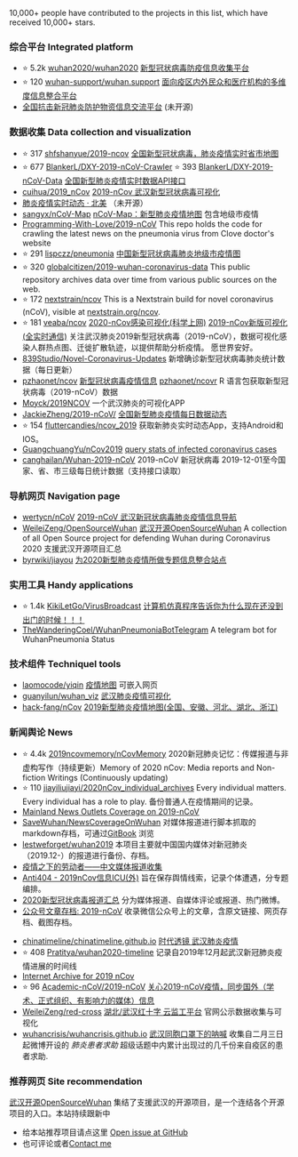 10,000+ people have contributed to the projects in this list, which have received 10,000+ stars.

### 综合平台 Integrated platform
* ⭐️  5.2k [wuhan2020/wuhan2020](https://github.com/wuhan2020/wuhan2020) [新型冠状病毒防疫信息收集平台](https://wh.opensource-service.cn/#/)
* ⭐️  120 [wuhan-support/wuhan.support](https://github.com/wuhan-support/wuhan.support) [面向疫区内外民众和医疗机构的多维度信息整合平台](https://feiyan.help)
* [全国抗击新冠肺炎防护物资信息交流平台](http://charity.foodblockchain.com.cn/?from=timeline&isappinstalled=0) (未开源)


### 数据收集 Data collection and visualization
* ⭐️   317   [shfshanyue/2019-ncov](https://github.com/shfshanyue/2019-ncov)
[全国新型冠状病毒，肺炎疫情实时省市地图](https://ncov.shanyue.tech)
*  ⭐️  677   [BlankerL/DXY-2019-nCoV-Crawler](https://github.com/BlankerL/DXY-2019-nCoV-Crawler) ⭐️   393     [BlankerL/DXY-2019-nCoV-Data](https://github.com/BlankerL/DXY-2019-nCoV-Data) [全国新型肺炎疫情实时数据API接口](https://lab.isaaclin.cn/nCoV/)
* [cuihua/2019_nCov](https://github.com/cuihuan/2019_nCov) [2019-nCov 武汉新型冠状病毒可视化](http://cuihuan.net/wuhan/news.html)
* [肺炎疫情实时动态 · 北美](https://coronavirus.1point3acres.com/?from=timeline&isappinstalled=0) （未开源）
* [sangyx/nCoV-Map](https://github.com/sangyx/nCoV-Map) [nCoV-Map：新型肺炎疫情地图](http://106.13.58.203:4000/) 包含地级市疫情
* [Programming-With-Love/2019-nCoV](https://github.com/Programming-With-Love/2019-nCoV) This repo holds the code for crawling the latest news on the pneumonia virus from Clove doctor's website
* ⭐️  291       [lispczz/pneumonia](https://github.com/lispczz/pneumonia) [中国新型冠状病毒肺炎地级市疫情图](https://lispczz.github.io/pneumonia/)
*   ⭐     320  [globalcitizen/2019-wuhan-coronavirus-data](https://github.com/globalcitizen/2019-wuhan-coronavirus-data) This public repository archives data over time from various public sources on the web.
* ⭐️   172        [nextstrain/ncov](https://github.com/nextstrain/ncov) This is a Nextstrain build for novel coronavirus (nCoV), visible at [nextstrain.org/ncov](nextstrain.org/ncov).
* ⭐️     181 [veaba/ncov](https://github.com/veaba/ncov) [2020-nCov感染可视化(科学上网)](http://2020-ncov.datav.ai/) [2019-nCov新版可视化(全实时通信)](http://2019-ncov.datav.ai/) 关注武汉肺炎2019新型冠状病毒（2019-nCoV），数据可视化感染人群热点图、迁徙扩散轨迹，以提供帮助分析疫情。 愿世界安好。
* [839Studio/Novel-Coronavirus-Updates](https://github.com/839Studio/Novel-Coronavirus-Updates) 新增确诊新型冠状病毒肺炎统计数据（每日更新）
* [pzhaonet/ncov](https://github.com/pzhaonet/ncov) [新型冠状病毒疫情信息](https://ncov2020.org/) [pzhaonet/ncovr](https://github.com/pzhaonet/ncovr) R 语言包获取新型冠状病毒（2019-nCoV）数据
* [Moyck/2019NCOV](https://github.com/Moyck/2019NCOV) 一个武汉肺炎的可视化APP
* [JackieZheng/2019-nCoV/](https://github.com/JackieZheng/2019-nCoV/) [全国新型肺炎疫情每日数据动态](https://jackiezheng.github.io/2019-nCoV/web/index.html)
* ⭐️     154         [fluttercandies/ncov_2019](https://github.com/fluttercandies/ncov_2019) 获取新肺炎实时动态App，支持Android和IOS。
* [GuangchuangYu/nCov2019](https://github.com/GuangchuangYu/nCov2019) [query stats of infected coronavirus cases](https://mp.weixin.qq.com/s/_0D8ENb-4lGm4UV16Ok28A)
* [canghailan/Wuhan-2019-nCoV](https://github.com/canghailan/Wuhan-2019-nCoV) 2019-nCoV 新冠状病毒 2019-12-01至今国家、省、市三级每日统计数据（支持接口读取）


### 导航网页 Navigation page
* [wertycn/nCoV](https://github.com/wertycn/nCoV)   [2019-nCoV 武汉新冠状病毒肺炎疫情信息导航](http://nav.werty.cn/)
* [WeileiZeng/OpenSourceWuhan](https://github.com/WeileiZeng/OpenSourceWuhan) [武汉开源OpenSourceWuhan](https://weileizeng.github.io/OpenSourceWuhan/)
A collection of all Open Source project for defending Wuhan during Coronavirus 2020 支援武汉开源项目汇总
* [byrwiki/jiayou](https://github.com/byrwiki/jiayou) [为2020新型肺炎疫情所做专题信息整合站点](http://jiayou.beiyouren.cn/jiayou)


### 实用工具 Handy applications
* ⭐️       1.4k [KikiLetGo/VirusBroadcast](https://github.com/KikiLetGo/VirusBroadcast) [计算机仿真程序告诉你为什么现在还没到出门的时候！！！](https://www.bilibili.com/video/av86478875)
* [TheWanderingCoel/WuhanPneumoniaBotTelegram](https://github.com/TheWanderingCoel/WuhanPneumoniaBotTelegram) A telegram bot for WuhanPneumonia Status

### 技术组件 Techniquel tools
* [laomocode/yiqin](https://github.com/laomocode/yiqin) [疫情地图](https://wuhan.zw2s.ltd/) 可嵌入网页
* [guanyilun/wuhan_viz](https://github.com/guanyilun/wuhan_viz) [武汉肺炎疫情可视化](http://ncov.firslov.cn/)
* [hack-fang/nCov](https://github.com/hack-fang/nCov) [2019新型肺炎疫情地图(全国、安徽、河北、湖北、浙江)](https://yiqing.ahusmart.com/)

### 新闻舆论 News
* ⭐️          4.4k  [2019ncovmemory/nCovMemory](https://github.com/2019ncovmemory/nCovMemory) 2020新冠肺炎记忆：传媒报道与非虚构写作（持续更新）Memory of 2020 nCov: Media reports and Non-fiction Writings (Continuously updating)
* ⭐️   110     [jiayiliujiayi/2020nCov_individual_archives](https://github.com/jiayiliujiayi/2020nCov_individual_archives) Every individual matters. Every individual has a role to play. 备份普通人在疫情期间的记录。
* [Mainland News Outlets Coverage on 2019-nCoV](https://docs.google.com/document/d/1RqYvfEbLhcyH8rhw0xLpjc2w0JqPBQINzj3ORE-Jka0/edit?usp=sharing)
* [SaveWuhan/NewsCoverageOnWuhan](https://github.com/SaveWuhan/NewsCoverageOnWuhan) 对媒体报道进行脚本抓取的markdown存档，可通过[GitBook](https://freewuhan2020.gitbook.io/wuhan2020/) 浏览
* [lestweforget/wuhan2019](https://github.com/lestweforget/wuhan2019) 本项目主要就中国国内媒体对新冠肺炎（2019.12-）的报道进行备份、存档。
* [疫情之下的劳动者——中文媒体报道收集](https://note.youdao.com/ynoteshare1/index.html?id=eee7c8c3d7b8b054dc94d8abd1a211d8&type=note)
* [Anti404 - 2019nCov信息ICU(外)](https://shimo.im/docs/onq7MwVO6pf4FjA9/read) 旨在保存舆情线索，记录个体遭遇，分专题编排。
* [2020新型冠状病毒报道汇总](https://shimo.im/sheets/QjTYy6rgVV3WDRkh/MODOC/) 分为媒体报道、自媒体评论或报道、热门微博。
* [公众号文章存档: 2019-nCoV](https://2019-ncov.sogiecn.com/) 收录微信公众号上的文章，含原文链接、网页存档、截图存档。
<!-- * [Telegram频道：2019肺炎疫情新闻赛博坟场](https://t.me/wuhancensored) 记录网上曾被消失、篡改的内容。 weilei comments: 经人举报有不合时宜的政治行为，相关内容请查看邮件-->
*   [chinatimeline/chinatimeline.github.io](https://github.com/chinatimeline/chinatimeline.github.io) [时代透镜 武汉肺炎疫情](https://chinatimeline.github.io/wuhan-coronavirus/)
* ⭐️    408         [Pratitya/wuhan2020-timeline](https://github.com/Pratitya/wuhan2020-timeline)    记录自2019年12月起武汉新冠肺炎疫情进展的时间线
* [Internet Archive for 2019 nCov](https://www.notion.so/Internet-Archive-of-2019-nCoV-49f563331d4145c1865f6cc8f0c05132)
* ⭐️   96      [Academic-nCoV/2019-nCoV](https://github.com/Academic-nCoV/2019-nCoV) [关心2019-nCoV疫情，同步国外（学术、正式组织、有影响力的媒体）信息](https://github.com/Academic-nCoV/2019-nCoV/wiki)
* [WeileiZeng/red-cross](https://github.com/WeileiZeng/red-cross) [湖北/武汉红十字 云监工平台](https://weileizeng.github.io/red-cross/) 官网公示数据收集与可视化
* [wuhancrisis/wuhancrisis.github.io](https://github.com/wuhancrisis/wuhancrisis.github.io) [武汉同胞口罩下的呐喊](www.wuhancrisis.com) 收集自二月三日起微博开设的 _肺炎患者求助_ 超级话题中内累计出现过的几千份来自疫区的患者求助.

<!-- ### 暂未分类 -->


### 推荐网页 Site recommendation
[武汉开源OpenSourceWuhan](https://weileizeng.github.io/OpenSourceWuhan/)
集结了支援武汉的开源项目，是一个连结各个开源项目的入口。本站持续跟新中
* 给本站推荐项目请点这里 [Open issue at GitHub](https://github.com/WeileiZeng/OpenSourceWuhan/issues/new?assignees=&labels=&template=------.md&title=%E5%BC%80%E6%BA%90%E9%A1%B9%E7%9B%AE%E6%8E%A8%E8%8D%90%3A+%E9%A1%B9%E7%9B%AE%E5%90%8D%E7%A7%B0)
* 也可评论或者[Contact me](https://weileizeng.com/news/1992/06/29/contact/)


<div id="fb-root"></div>
<script async defer crossorigin="anonymous" src="https://connect.facebook.net/en_US/sdk.js#xfbml=1&version=v6.0"></script>

<div class="fb-comments" data-href="https://weileizeng.github.io/OpenSourceWuhan/" data-width="100%" data-numposts="1"></div>
